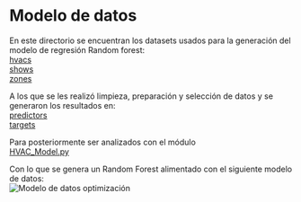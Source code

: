 # Modelo de datos

En este directorio se encuentran los datasets usados para la generación del modelo de regresión Random forest:  
[hvacs](tr_hvacs.xlsx)  
[shows](tr_shows.xlsx)  
[zones](tr_zones.xlsx)

A los que se les realizó limpieza, preparación y selección de datos y se generaron los resultados en:  
[predictors](predictors.xlsx)  
[targets](target.xlsx)

Para posteriormente ser analizados con el módulo  
[HVAC_Model.py](../HVAC_Model.py)

Con lo que se genera un Random Forest alimentado con el siguiente modelo de datos:  
![Modelo de datos optimización](https://github.com/eafit-201710044010/Integrador2/blob/master/api/input/Modelo%20de%20datos.jpeg)
